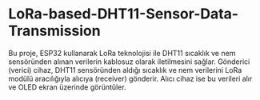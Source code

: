 # LoRa-based-DHT11-Sensor-Data-Transmission
Bu proje, ESP32 kullanarak LoRa teknolojisi ile DHT11 sıcaklık ve nem sensöründen alınan verilerin kablosuz olarak iletilmesini sağlar. Gönderici (verici) cihaz, DHT11 sensöründen aldığı sıcaklık ve nem verilerini LoRa modülü aracılığıyla alıcıya (receiver) gönderir. Alıcı cihaz ise bu verileri alır ve OLED ekran üzerinde görüntüler.
